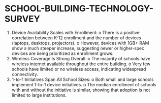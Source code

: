# SCHOOL-BUILDING-TECHNOLOGY-SURVEY
1. Device Availability Scales with Enrollment:
o There is a positive correlation between K-12 enrollment and the number of devices
(laptops, desktops, projectors).
o However, devices with 1GB+ RAM show a much steeper increase, suggesting newer or
higher-spec devices are being prioritized as enrollment grows.
2. Wireless Coverage Is Strong Overall:
o The majority of schools have wireless internet available throughout the entire building.
o Very few schools have limited or no wireless access, indicating widespread connectivity.
3. 1-to-1 Initiatives Span All School Sizes:
o Both small and large schools implement 1-to-1 device initiatives.
o The median enrollment of schools with and without the initiative is similar, showing that
adoption is not limited to large institutions.
